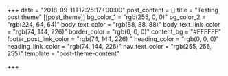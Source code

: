 +++
date = "2018-09-11T12:25:17+00:00"
post_content = []
title = "Testing post theme"
[[post_theme]]
bg_color_1 = "rgb(255, 0, 0)"
bg_color_2 = "rgb(224, 64, 64)"
body_text_color = "rgb(88, 88, 88)"
body_text_link_color = "rgb(74, 144, 226)"
border_color = "rgb(0, 0, 0)"
content_bg = "#FFFFFF"
footer_post_link_color = "rgb(74, 144, 226) "
heading_color = "rgb(0, 0, 0)"
heading_link_color = "rgb(74, 144, 226)"
nav_text_color = "rgb(255, 255, 255)"
template = "post-theme-content"

+++
